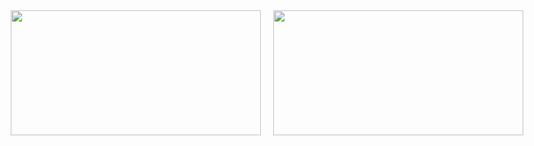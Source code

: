 <div style="display: flex; justify-content: center; gap: 20px;">
  <img src="https://github-readme-stats.vercel.app/api?username=Waterfallllllll&show_icons=true&theme=radical&hide_border=true" width="400" height="200" />
  <img src="https://github-readme-stats.vercel.app/api/top-langs/?username=Waterfallllllll&layout=compact&theme=radical&hide_border=true" width="400" height="200" />
</div>
